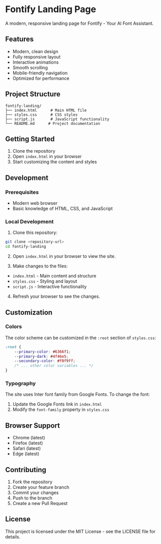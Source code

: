 # Fontify Landing Page

A modern, responsive landing page for Fontify - Your AI Font Assistant.

## Features

- Modern, clean design
- Fully responsive layout
- Interactive animations
- Smooth scrolling
- Mobile-friendly navigation
- Optimized for performance

## Project Structure

```
fontify-landing/
├── index.html      # Main HTML file
├── styles.css      # CSS styles
├── script.js       # JavaScript functionality
└── README.md      # Project documentation
```

## Getting Started

1. Clone the repository
2. Open `index.html` in your browser
3. Start customizing the content and styles

## Development

### Prerequisites

- Modern web browser
- Basic knowledge of HTML, CSS, and JavaScript

### Local Development

1. Clone this repository:
```bash
git clone <repository-url>
cd fontify-landing
```

2. Open `index.html` in your browser to view the site.

3. Make changes to the files:
- `index.html` - Main content and structure
- `styles.css` - Styling and layout
- `script.js` - Interactive functionality

4. Refresh your browser to see the changes.

## Customization

### Colors

The color scheme can be customized in the `:root` section of `styles.css`:

```css
:root {
    --primary-color: #6366f1;
    --primary-dark: #4f46e5;
    --secondary-color: #f0f9ff;
    /* ... other color variables ... */
}
```

### Typography

The site uses Inter font family from Google Fonts. To change the font:

1. Update the Google Fonts link in `index.html`
2. Modify the `font-family` property in `styles.css`

## Browser Support

- Chrome (latest)
- Firefox (latest)
- Safari (latest)
- Edge (latest)

## Contributing

1. Fork the repository
2. Create your feature branch
3. Commit your changes
4. Push to the branch
5. Create a new Pull Request

## License

This project is licensed under the MIT License - see the LICENSE file for details.
